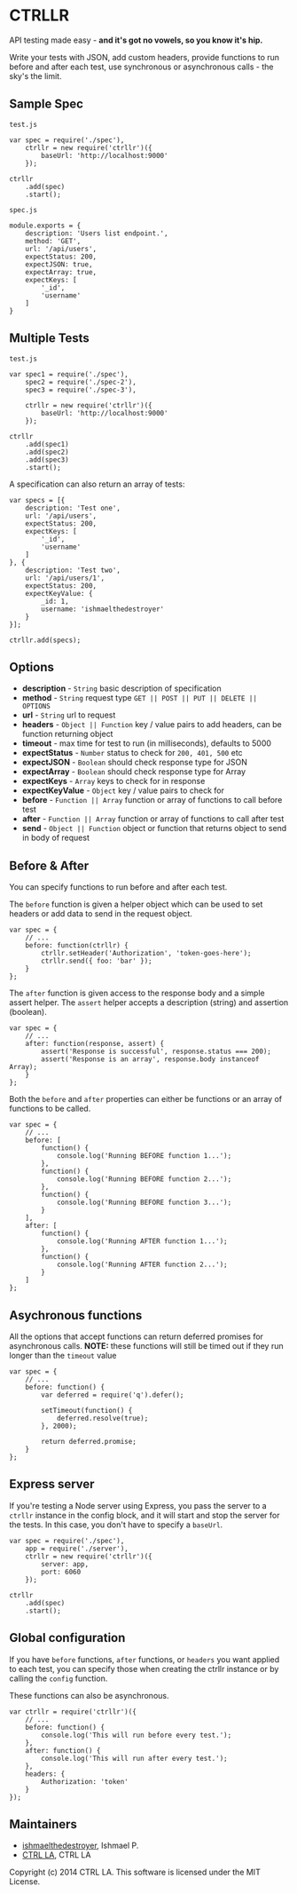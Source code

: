 CTRLLR
======

API testing made easy - **and it's got no vowels, so you know it's hip.**

Write your tests with JSON, add custom headers, provide functions to run before and after each test, use synchronous or asynchronous calls - the sky's the limit.

Sample Spec
-----------
`test.js`

```
var spec = require('./spec'),
    ctrllr = new require('ctrllr')({
        baseUrl: 'http://localhost:9000'
    });

ctrllr
    .add(spec)
    .start();
```

`spec.js`

```
module.exports = {
    description: 'Users list endpoint.',
    method: 'GET',
    url: '/api/users',
    expectStatus: 200,
    expectJSON: true,
    expectArray: true,
    expectKeys: [
        '_id',
        'username'
    ]
}
```

Multiple Tests
--------------

`test.js`

```
var spec1 = require('./spec'),
    spec2 = require('./spec-2'),
    spec3 = require('./spec-3'),

    ctrllr = new require('ctrllr')({
        baseUrl: 'http://localhost:9000'
    });

ctrllr
    .add(spec1)
    .add(spec2)
    .add(spec3)
    .start();
```

A specification can also return an array of tests:

```
var specs = [{
    description: 'Test one',
    url: '/api/users',
    expectStatus: 200,
    expectKeys: [
        '_id',
        'username'
    ]
}, {
    description: 'Test two',
    url: '/api/users/1',
    expectStatus: 200,
    expectKeyValue: {
        _id: 1,
        username: 'ishmaelthedestroyer'
    }
}];

ctrllr.add(specs);
```

Options
-------

* **description** - `String` basic description of specification
* **method** - `String` request type `GET || POST || PUT || DELETE || OPTIONS`
* **url** - `String` url to request
* **headers** - `Object || Function` key / value pairs to add headers, can be function returning object
* **timeout** - max time for test to run (in milliseconds), defaults to 5000
* **expectStatus** - `Number` status to check for `200, 401, 500` etc
* **expectJSON** - `Boolean` should check response type for JSON
* **expectArray** - `Boolean` should check response type for Array
* **expectKeys** - `Array` keys to check for in response
* **expectKeyValue** - `Object` key / value pairs to check for
* **before** - `Function || Array` function or array of functions to call before test
* **after** - `Function || Array` function or array of functions to call after test
* **send** - `Object || Function` object or function that returns object to send in body of request

Before & After
--------------

You can specify functions to run before and after each test.

The `before` function is given a helper object which can be used to set headers or add data to send in the request object.
```
var spec = {
    // ...
    before: function(ctrllr) {
        ctrllr.setHeader('Authorization', 'token-goes-here');
        ctrllr.send({ foo: 'bar' });
    }
};
```

The `after` function is given access to the response body and a simple assert helper.
The `assert` helper accepts a description (string) and assertion (boolean).
```
var spec = {
    // ...
    after: function(response, assert) {
        assert('Response is successful', response.status === 200);
        assert('Response is an array', response.body instanceof Array);
    }
};
```

Both the `before` and `after` properties can either be functions or an array of functions to be called.
```
var spec = {
    // ...
    before: [
        function() {
            console.log('Running BEFORE function 1...');
        },
        function() {
            console.log('Running BEFORE function 2...');
        },
        function() {
            console.log('Running BEFORE function 3...');
        }
    ],
    after: [
        function() {
            console.log('Running AFTER function 1...');
        },
        function() {
            console.log('Running AFTER function 2...');
        }
    ]
};
```

Asychronous functions
---------------------

All the options that accept functions can return deferred promises for asynchronous calls.
**NOTE:** these functions will still be timed out if they run longer than the `timeout` value
```
var spec = {
    // ...
    before: function() {
        var deferred = require('q').defer();

        setTimeout(function() {
            deferred.resolve(true);
        }, 2000);

        return deferred.promise;
    }
};
```

Express server
--------------

If you're testing a Node server using Express, you pass the server to a `ctrllr` instance in the config block, and it will start and stop the server for the tests. In this case, you don't have to specify a `baseUrl`.

```
var spec = require('./spec'),
    app = require('./server'),
    ctrllr = new require('ctrllr')({
        server: app,
        port: 6060
    });

ctrllr
    .add(spec)
    .start();

```

Global configuration
--------------------

If you have `before` functions, `after` functions, or `headers` you want applied to each test, you can specify those when creating the ctrllr instance or by calling the `config` function.

These functions can also be asynchronous.

```
var ctrllr = require('ctrllr')({
    // ...
    before: function() {
        console.log('This will run before every test.');
    },
    after: function() {
        console.log('This will run after every test.');
    },
    headers: {
        Authorization: 'token'
    }
});
```

Maintainers
-----------

* [ishmaelthedestroyer](mailto:ishmaelthedestroyer@gmail.com), Ishmael P.
* [CTRL LA](mailto:hello@ctrl.la), CTRL LA

Copyright (c) 2014 CTRL LA. This software is licensed under the MIT License.